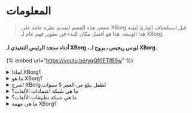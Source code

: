 # المعلومات

> تسعى هذه القسم لتقديم نظرة عامة على XBorg قبل استكشاف القارئ لبقية هذا الوثيقة. هذا هو أفضل مكان للبدء في تطوير فهم عام لـ XBorg.

#### أدناه ستجد الرئيس التنفيذي لـ XBorg ، لويس ريجيس ، يروج لـ XBorg.

{% embed url="https://youtu.be/yqQf0ETfB9w" %}

<details>

<summary>لماذا XBorg؟</summary>

في المجتمع الحالي ، حيث يصبح الوقت الفراغي متزايدًا ، يقضي اللاعبون ساعات لا تحصى في عوالم الألعاب. ومع ذلك ، فإن البيانات التي تنشأ من هذه التجارب غالبًا ما تكون غير مقدرة ومتناثرة عبر العديد من الألعاب. يدرك XBorg قيمة وقت اللاعبين ويسعى لجعل بياناتهم ذات مغزى وقيمة.

يتفاقم مشكلة تجزئة بيانات اللاعبين بسبب حقيقة أن اللاعبين لا يتم مكافأتهم دائمًا على مساهماتهم في نجاح اللعبة. على الرغم من أنهم جزء لا يتجزأ من نظام الألعاب ، إلا أن اللاعبين غالبًا ما يفشلون في إدراك أي قيمة تنشأ عن طريق لعبهم. هذه المشكلة الكبيرة تؤثر على العديد من اللاعبين وتستدعي حلاً.

</details>

<details>

<summary>ما هو XBorg؟</summary>

XBorg يقوم بثورة في صناعة الألعاب من خلال تمكين اللاعبين من إنشاء هويتهم الرقمية للألعاب من خلال شبكة اعتمادات. إنه يمهد الطريق لجيل جديد من تطبيقات الألعاب المحسنة وحالات الاستخدام.

باستطاعته استقطاب عشرات الملايين من اللاعبين في نظام Web3 ، فإن XBorg مستعد لتحويل مستقبل الألعاب كما نعرفه.

XBorg مدعوم من قبل أفضل العلامات التجارية والمستثمرين في Web3 ويضم أكثر اللاعبين تنافسية في Web3 gaming.

</details>

<details>

<summary>اشرح XBorg لطفل يبلغ من العمر 5 سنوات</summary>

مرحبًا يا صغيري! هل لعبت أي ألعاب على جهازك اللوحي أو هاتفك؟ حسنًا ، هناك شيء جديد حقًا رائع يسمى XBorg والذي سيجعل تجربة اللعب الخاصة بك أكثر متعة!

XBorg هو أداة خاصة تساعدك على إنشاء شخصيتك الرقمية الخاصة التي يمكنك استخدامها للعب الألعاب. إنه مثل صنع بطل خارق خاص بك!

وأفضل جزء هو أن بطلك الخارق يمنحك قوى خارقة في تطبيقات الألعاب الأخرى الرائعة أيضًا. إنه مثل إعطاء قوى خارقة لكل لاعب على وجه الكوكب.

XBorg يحظى بدعم بعض الأشخاص المهمين والذكيين الذين يعتقدون أنه سيغير طريقة لعبنا للألعاب في المستقبل. لذا استعد ، لأن XBorg سيكون أمرًا كبيرًا حقًا!

</details>

<details>

<summary>ما هي شبكة اعتمادات الألعاب؟</summary>

شبكة الاعتمادات هي مثل مركز بيانات الألعاب الشخصية لكل لاعب. إنه يجمع جميع اعتمادات الألعاب الخاصة بهم من ألعاب وتطبيقات مختلفة في هوية واحدة ، مثل أدائهم في لعبة ، والمجتمعات الألعاب التي ينتمون إليها ، وعدد البطولات التي فازوا بها. إنه هوية اللاعبين الرقمية.

يتتبع نظامنا ثلاثة أنواع من بيانات المستخدم:

1. مشاركة الرياضات الإلكترونية
2. أداء الألعاب
3. النشاط الاجتماعي / الجماهيري

نجمع هذه البيانات من منصات شهيرة مثل Steam و FaceIt و Riot Games و Twitter و Discord ومصادر السلسلة.

من الناحية التقنية ، تستخدم شبكة اعتمادات الألعاب الرموز الملزمة بالروح (NFTs غير القابلة للتحويل) لتخزين مقاييسهم بأمان. يضمن مجمع البيانات المتقدم لدينا ، XBorg ، أن يمتلك اللاعبون بياناتهم بالكامل.

شبكة الاعتمادات هي القاعدة التي تسمح بإنشاء تطبيقات الألعاب المحسنة والألعاب المتصلة بهوية اللاعبين.

لذلك ، تخيل بروتوكول Lens للألعاب.

</details>

<details>

<summary>ما هي شبكة تطبيقات الألعاب؟</summary>

شبكة تطبيقات الألعاب هي مجموعة من تطبيقات الألعاب التي تستخدم هوية اللاعب الرقمية. يمكن استخدام شبكة الاعتمادات الخاصة بنا لإنشاء تطبيقات ألعاب متقدمة أكثر ، مثل منصة البطولات التي تطابق اللاعبين بناءً على تاريخهم ، أو منصة إطلاق GameFi soulbound ، أو تطبيق مواعدة للألعاب يطابق اللاعبين بناءً على اعتماداتهم. يمكن للعلامات التجارية أيضًا استخدام هذه الشبكة لاستحواذ المستخدمين بناءً على بيانات اللاعب. تقدم شبكة تطبيقات الألعاب إمكانيات لا حصر لها لتجربة ألعاب شخصية وممتعة أكثر.

نحن نعتزم استخدام شبكة الاعتمادات بدون إذن بحيث يمكن لأي مطورين بناء تطبيقات جديدة رائعة :)&#x20;

</details>

<details>

<summary>ما هي مهمة XBorg؟</summary>

مهمتنا في XBorg هي تمكين اللاعبين على مستوى العالم من خلال توفير فرص الملكية والحوكمة وتجارب المستخدم الفائقة. نحن نعتقد بقوة أن مستقبل الألعاب يكمن في أيدي اللاعبين ، ونحن ملتزمون بأن نكون المنصة التي يمكن للاعبين من خلالها إنشاء وامتلاك حالات استخدام جديدة لصناعة الألعاب.

في XBorg ، نعطي أولوية لاحتياجات لاعبينا ونسعى لخلق بيئة تعزز التعاون والحوكمة المفتوحة واللامركزية والابتكار. هدفنا هو بناء مجتمع عالمي من اللاعبين الذين يمكنهم الاستيلاء على تجاربهم في الألعاب ، وإنشاء تطبيقاتهم ، والمساهمة في نمو الصناعة.

نحن ملتزمون بتحقيق ذلك من خلال العمل عن كثب مع لاعبينا لإنشاء عالم أفضل للاعبي الألعاب في كل مكان.

</details>